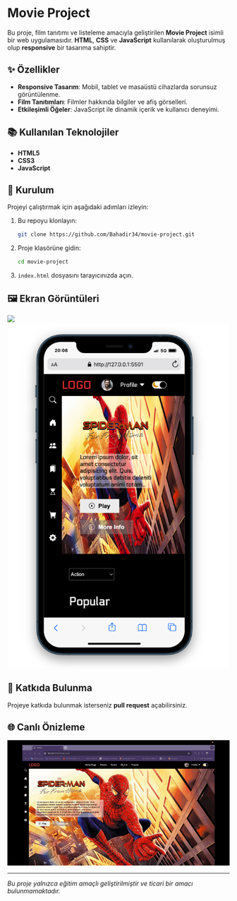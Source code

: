 # Movie Project

Bu proje, film tanıtımı ve listeleme amacıyla geliştirilen **Movie Project** isimli bir web uygulamasıdır. **HTML**, **CSS** ve **JavaScript** kullanılarak oluşturulmuş olup **responsive** bir tasarıma sahiptir.

## ✨ Özellikler
- **Responsive Tasarım**: Mobil, tablet ve masaüstü cihazlarda sorunsuz görüntülenme.
- **Film Tanıtımları**: Filmler hakkında bilgiler ve afiş görselleri.
- **Etkileşimli Öğeler**: JavaScript ile dinamik içerik ve kullanıcı deneyimi.

## 📚 Kullanılan Teknolojiler
- **HTML5**
- **CSS3**
- **JavaScript**

## 🚀 Kurulum
Projeyi çalıştırmak için aşağıdaki adımları izleyin:

1. Bu repoyu klonlayın:
   ```bash
   git clone https://github.com/Bahadir34/movie-project.git
   ```
2. Proje klasörüne gidin:
   ```bash
   cd movie-project
   ```
3. `index.html` dosyasını tarayıcınızda açın.

## 🖼️ Ekran Görüntüleri
![](./project-views/movie-project-desktop.png)
![](./project-views/movie-project-mobile.png)

## 👤 Katkıda Bulunma
Projeye katkıda bulunmak isterseniz **pull request** açabilirsiniz.

## 🌐 Canlı Önizleme
![](./project-views/movie-project.gif)

---
_Bu proje yalnızca eğitim amaçlı geliştirilmiştir ve ticari bir amacı bulunmamaktadır._

